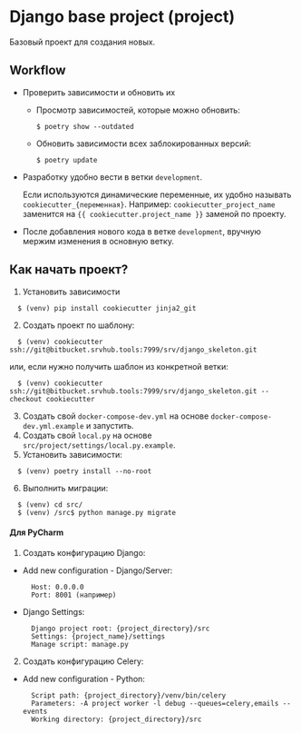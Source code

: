 Django base project (project)
===========

Базовый проект для создания новых.

## Workflow

* Проверить зависимости и обновить их
  + Просмотр зависимостей, которые можно обновить:
    ```shell
    $ poetry show --outdated
    ```
  + Обновить зависимости всех заблокированных версий:
    ```shell
    $ poetry update
    ```

* Разработку удобно вести в ветки `development`.

  Если используются динамические переменные, их удобно называть `cookiecutter_{переменная}`.
  Например: `cookiecutter_project_name` заменится на `{{ cookiecutter.project_name }}` заменой по проекту.

* После добавления нового кода в ветке `development`, вручную мержим изменения в основную ветку.

## Как начать проект?

1. Установить зависимости

  ```shell
    $ (venv) pip install cookiecutter jinja2_git
  ```

2. Создать проект по шаблону:

  ```shell
    $ (venv) cookiecutter ssh://git@bitbucket.srvhub.tools:7999/srv/django_skeleton.git
  ```

или, если нужно получить шаблон из конкретной ветки:

  ```shell
    $ (venv) cookiecutter ssh://git@bitbucket.srvhub.tools:7999/srv/django_skeleton.git --checkout cookiecutter
  ```

3. Создать свой `docker-compose-dev.yml` на основе `docker-compose-dev.yml.example` и запустить.
4. Создать свой `local.py` на основе `src/project/settings/local.py.example`.
5. Установить зависимости:

  ```shell
    $ (venv) poetry install --no-root
  ```

6. Выполнить миграции:

  ```shell
    $ (venv) cd src/
    $ (venv) /src$ python manage.py migrate
  ```

#### Для PyCharm

1. Создать конфигурацию Django:

+ Add new configuration - Django/Server:

   ```
     Host: 0.0.0.0
     Port: 8001 (например)
   ```

+ Django Settings:

   ```
     Django project root: {project_directory}/src
     Settings: {project_name}/settings
     Manage script: manage.py
   ```

2. Создать конфигурацию Celery:

+ Add new configuration - Python:

   ```
     Script path: {project_directory}/venv/bin/celery
     Parameters: -A project worker -l debug --queues=celery,emails --events
     Working directory: {project_directory}/src
   ```

